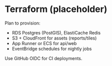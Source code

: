 # Terraform (placeholder)

Plan to provision:
- RDS Postgres (PostGIS), ElastiCache Redis
- S3 + CloudFront for assets (reports/tiles)
- App Runner or ECS for api/web
- EventBridge schedules for nightly jobs

Use GitHub OIDC for CI deployments.
